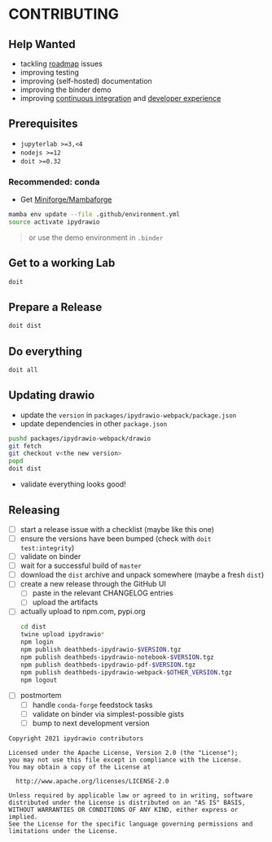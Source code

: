 # CONTRIBUTING

## Help Wanted

- tackling [roadmap](./docs/ROADMAP.dio.ipynb) issues
- improving testing
- improving (self-hosted) documentation
- improving the binder demo
- improving [continuous integration](./github/workflows/ci.yml) and
  [developer experience](./dodo.py)

## Prerequisites

- `jupyterlab >=3,<4`
- `nodejs >=12`
- `doit >=0.32`

### Recommended: conda

- Get [Miniforge/Mambaforge](https://github.com/conda-forge/miniforge/releases)

```bash
mamba env update --file .github/environment.yml
source activate ipydrawio
```

> or use the demo environment in `.binder`

## Get to a working Lab

```bash
doit
```

## Prepare a Release

```bash
doit dist
```

## Do everything

```bash
doit all
```

## Updating drawio

- update the `version` in `packages/ipydrawio-webpack/package.json`
- update dependencies in other `package.json`

```bash
pushd packages/ipydrawio-webpack/drawio
git fetch
git checkout v<the new version>
popd
doit dist
```

- validate everything looks good!

## Releasing

- [ ] start a release issue with a checklist (maybe like this one)
- [ ] ensure the versions have been bumped (check with `doit test:integrity`)
- [ ] validate on binder
- [ ] wait for a successful build of `master`
- [ ] download the `dist` archive and unpack somewhere (maybe a fresh `dist`)
- [ ] create a new release through the GitHub UI
  - [ ] paste in the relevant CHANGELOG entries
  - [ ] upload the artifacts
- [ ] actually upload to npm.com, pypi.org
  ```bash
  cd dist
  twine upload ipydrawio*
  npm login
  npm publish deathbeds-ipydrawio-$VERSION.tgz
  npm publish deathbeds-ipydrawio-notebook-$VERSION.tgz
  npm publish deathbeds-ipydrawio-pdf-$VERSION.tgz
  npm publish deathbeds-ipydrawio-webpack-$OTHER_VERSION.tgz
  npm logout
  ```
- [ ] postmortem
  - [ ] handle `conda-forge` feedstock tasks
  - [ ] validate on binder via simplest-possible gists
  - [ ] bump to next development version

```
Copyright 2021 ipydrawio contributors

Licensed under the Apache License, Version 2.0 (the "License");
you may not use this file except in compliance with the License.
You may obtain a copy of the License at

  http://www.apache.org/licenses/LICENSE-2.0

Unless required by applicable law or agreed to in writing, software
distributed under the License is distributed on an "AS IS" BASIS,
WITHOUT WARRANTIES OR CONDITIONS OF ANY KIND, either express or implied.
See the License for the specific language governing permissions and
limitations under the License.
```
